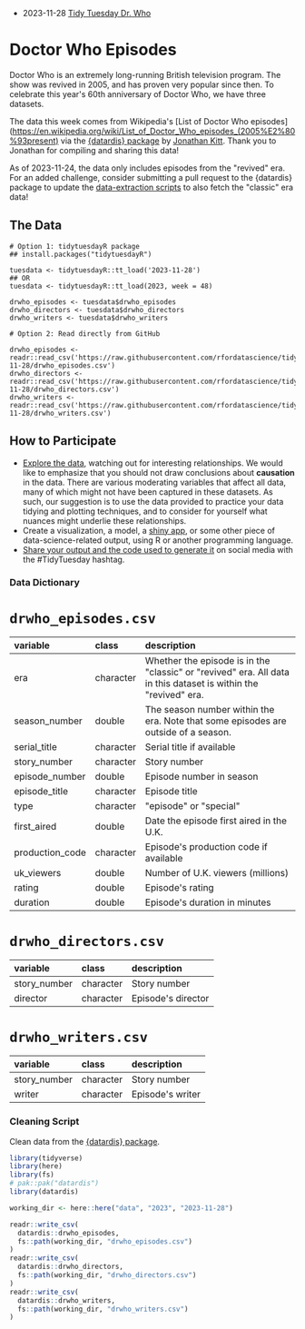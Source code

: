 * 2023-11-28 [Tidy Tuesday Dr. Who](https://hardin47.github.io/TidyTuesday/2023-11-28/drwho.html)


# Doctor Who Episodes

Doctor Who is an extremely long-running British television program.
The show was revived in 2005, and has proven very popular since then.
To celebrate this year's 60th anniversary of Doctor Who, we have three datasets.

The data this week comes from Wikipedia's [List of Doctor Who episodes](https://en.wikipedia.org/wiki/List_of_Doctor_Who_episodes_(2005%E2%80%93present) via the [{datardis} package](https://cran.r-project.org/package=datardis) by [Jonathan Kitt](https://github.com/KittJonathan/datardis).
Thank you to Jonathan for compiling and sharing this data!

As of 2023-11-24, the data only includes episodes from the "revived" era.
For an added challenge, consider submitting a pull request to the {datardis} package to update the [data-extraction scripts](https://github.com/KittJonathan/datardis/tree/main/misc) to also fetch the "classic" era data!

## The Data

```{r}
# Option 1: tidytuesdayR package 
## install.packages("tidytuesdayR")

tuesdata <- tidytuesdayR::tt_load('2023-11-28')
## OR
tuesdata <- tidytuesdayR::tt_load(2023, week = 48)

drwho_episodes <- tuesdata$drwho_episodes
drwho_directors <- tuesdata$drwho_directors
drwho_writers <- tuesdata$drwho_writers

# Option 2: Read directly from GitHub

drwho_episodes <- readr::read_csv('https://raw.githubusercontent.com/rfordatascience/tidytuesday/master/data/2023/2023-11-28/drwho_episodes.csv')
drwho_directors <- readr::read_csv('https://raw.githubusercontent.com/rfordatascience/tidytuesday/master/data/2023/2023-11-28/drwho_directors.csv')
drwho_writers <- readr::read_csv('https://raw.githubusercontent.com/rfordatascience/tidytuesday/master/data/2023/2023-11-28/drwho_writers.csv')
```

## How to Participate

- [Explore the data](https://r4ds.hadley.nz/), watching out for interesting relationships. We would like to emphasize that you should not draw conclusions about **causation** in the data. There are various moderating variables that affect all data, many of which might not have been captured in these datasets. As such, our suggestion is to use the data provided to practice your data tidying and plotting techniques, and to consider for yourself what nuances might underlie these relationships.
- Create a visualization, a model, a [shiny app](https://shiny.posit.co/), or some other piece of data-science-related output, using R or another programming language.
- [Share your output and the code used to generate it](../../../sharing.md) on social media with the #TidyTuesday hashtag.

### Data Dictionary

# `drwho_episodes.csv`

|variable        |class     |description     |
|:---------------|:---------|:---------------|
|era             |character |Whether the episode is in the "classic" or "revived" era. All data in this dataset is within the "revived" era.|
|season_number   |double    |The season number within the era. Note that some episodes are outside of a season.|
|serial_title    |character |Serial title if available |
|story_number    |character |Story number|
|episode_number  |double    |Episode number in season|
|episode_title   |character |Episode title|
|type            |character |"episode" or "special"|
|first_aired     |double    |Date the episode first aired in the U.K.|
|production_code |character |Episode's production code if available|
|uk_viewers      |double    |Number of U.K. viewers (millions)|
|rating          |double    |Episode's rating|
|duration        |double    |Episode's duration in minutes|

# `drwho_directors.csv`

|variable     |class     |description  |
|:------------|:---------|:------------|
|story_number |character |Story number|
|director     |character |Episode's director|

# `drwho_writers.csv`

|variable     |class     |description  |
|:------------|:---------|:------------|
|story_number |character |Story number|
|writer       |character |Episode's writer|

### Cleaning Script

Clean data from the [{datardis} package](https://github.com/KittJonathan/datardis).

``` r
library(tidyverse)
library(here)
library(fs)
# pak::pak("datardis")
library(datardis)

working_dir <- here::here("data", "2023", "2023-11-28")

readr::write_csv(
  datardis::drwho_episodes,
  fs::path(working_dir, "drwho_episodes.csv")
)
readr::write_csv(
  datardis::drwho_directors,
  fs::path(working_dir, "drwho_directors.csv")
)
readr::write_csv(
  datardis::drwho_writers,
  fs::path(working_dir, "drwho_writers.csv")
)
```

